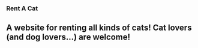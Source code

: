 ### Rent A Cat

## A website for renting all kinds of cats! Cat lovers (and dog lovers...) are welcome!
